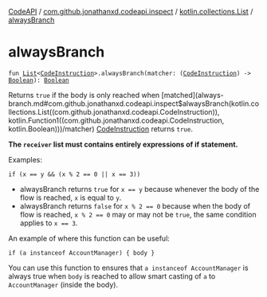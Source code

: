 [CodeAPI](../../index.md) / [com.github.jonathanxd.codeapi.inspect](../index.md) / [kotlin.collections.List](index.md) / [alwaysBranch](.)

# alwaysBranch

`fun `[`List`](https://kotlinlang.org/api/latest/jvm/stdlib/kotlin.collections/-list/index.html)`<`[`CodeInstruction`](../../com.github.jonathanxd.codeapi/-code-instruction.md)`>.alwaysBranch(matcher: (`[`CodeInstruction`](../../com.github.jonathanxd.codeapi/-code-instruction.md)`) -> `[`Boolean`](https://kotlinlang.org/api/latest/jvm/stdlib/kotlin/-boolean/index.html)`): `[`Boolean`](https://kotlinlang.org/api/latest/jvm/stdlib/kotlin/-boolean/index.html)

Returns `true` if the body is only reached when [matched](always-branch.md#com.github.jonathanxd.codeapi.inspect$alwaysBranch(kotlin.collections.List((com.github.jonathanxd.codeapi.CodeInstruction)), kotlin.Function1((com.github.jonathanxd.codeapi.CodeInstruction, kotlin.Boolean)))/matcher) [CodeInstruction](../../com.github.jonathanxd.codeapi/-code-instruction.md) returns `true`.

**The `receiver` list must contains entirely expressions of if statement.**

Examples:

```
if (x == y && (x % 2 == 0 || x == 3))
```

* alwaysBranch returns `true` for `x == y` because whenever the body of the flow is reached, `x` is equal to `y`.
* alwaysBranch returns `false` for `x % 2 == 0` because when the body of flow is reached,
`x % 2 == 0` may or may not be `true`, the same condition applies to `x == 3`.

An example of where this function can be useful:

```
if (a instanceof AccountManager) { body }
```

You can use this function to ensures that `a instanceof AccountManager` is always true when `body` is reached
to allow smart casting of `a` to `AccountManager` (inside the body).

